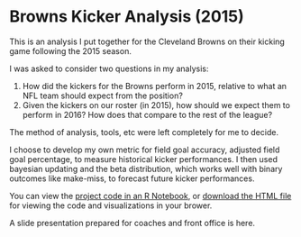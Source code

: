 # Browns Kicker Analysis (2015)

This is an analysis I put together for the Cleveland Browns on their kicking game following the 2015 season.

I was asked to consider two questions in my analysis:
1) How did the kickers for the Browns perform in 2015, relative to what an NFL team should expect from the position?
2) Given the kickers on our roster (in 2015), how should we expect them to perform in 2016? How does that compare to the rest of the league?

The method of analysis, tools, etc were left completely for me to decide. 

I choose to develop my own metric for field goal accuracy, adjusted field goal percentage, to measure historical kicker performances. I then used bayesian updating and the beta distribution, which works well with binary outcomes like make-miss, to forecast future kicker performances.

You can view the [project code in an R Notebook](https://github.com/colekev/brown_kicker_analysis/blob/master/browns_kicker_analysis.Rmd), or [download the HTML file](https://github.com/colekev/brown_kicker_analysis/blob/master/browns_kicker_analysis.nb.html) for viewing the code and visualizations in your brower.

A slide presentation prepared for coaches and front office is here.
